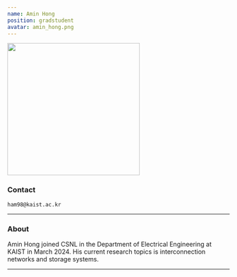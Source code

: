 ```yaml
---
name: Amin Hong
position: gradstudent
avatar: amin_hong.png
---
```


<img width="300" src="{{site.baseurl}}/images/people/{{page.avatar}}" data-action="zoom">


### Contact

<i class="fa fa-envelope-o"></i>`ham98@kaist.ac.kr`<br>

<hr>

### About

Amin Hong joined CSNL in the Department of Electrical Engineering at KAIST in March 2024. His current research topics is interconnection networks and storage systems.

<hr>